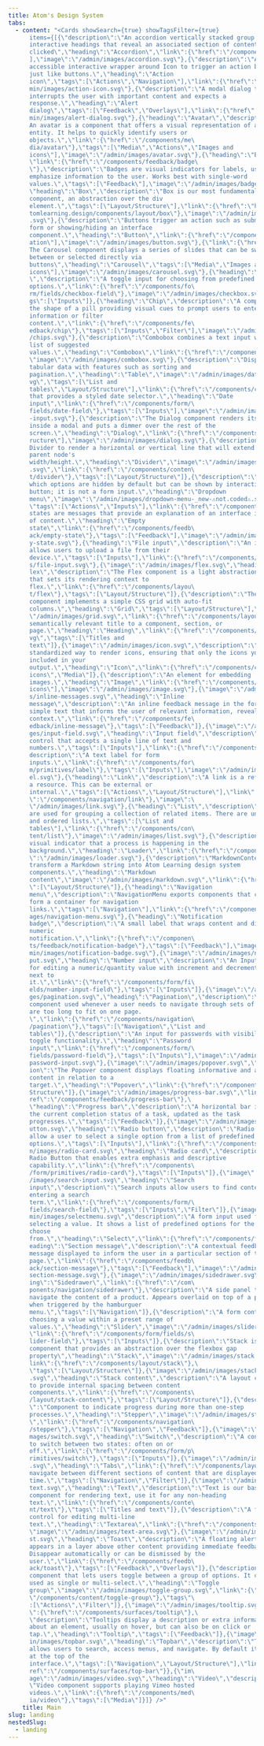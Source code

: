 ```yaml
---
title: Atom's Design System
tabs:
  - content: "<Cards showSearch={true} showTagsFilter={true}
      items={[{\"description\":\"An accordion vertically stacked group of
      interactive headings that reveal an associated section of content when
      clicked\",\"heading\":\"Accordion\",\"link\":{\"href\":\"/components/layout/accordion\"},\"tags\":[\"Layout/Structure\"\
      ],\"image\":\"/admin/images/accordion.svg\"},{\"description\":\"An
      accessible interactive wrapper around Icon to trigger an action behaving
      just like buttons.\",\"heading\":\"Action
      icon\",\"tags\":[\"Actions\",\"Navigation\"],\"link\":{\"href\":\"/components/navigation/action-icon\"},\"image\":\"/ad\
      min/images/action-icon.svg\"},{\"description\":\"A modal dialog that
      interrupts the user with important content and expects a
      response.\",\"heading\":\"Alert
      dialog\",\"tags\":[\"Feedback\",\"Overlays\"],\"link\":{\"href\":\"/components/feedback/alert-dialog\"},\"image\":\"/ad\
      min/images/alert-dialog.svg\"},{\"heading\":\"Avatar\",\"description\":\"\
      An avatar is a component that offers a visual representation of a user or
      entity. It helps to quickly identify users or
      objects.\",\"link\":{\"href\":\"/components/me\
      dia/avatar\"},\"tags\":[\"Media\",\"Actions\",\"Images and
      icons\"],\"image\":\"/admin/images/avatar.svg\"},{\"heading\":\"Badge\",\
      \"link\":{\"href\":\"/components/feedback/badge\
      \"},\"description\":\"Badges are visual indicators for labels, useful to
      emphasize information to the user. Works best with single-word
      values.\",\"tags\":[\"Feedback\"],\"image\":\"/admin/images/badge.svg\"},{\
      \"heading\":\"Box\",\"description\":\"Box is our most fundamental layout
      component, an abstraction over the div
      element.\",\"tags\":[\"Layout/Structure\"],\"link\":{\"href\":\"https://a\
      tomlearning.design/components/layout/box\"},\"image\":\"/admin/images/box\
      .svg\"},{\"description\":\"Buttons trigger an action such as submitting a
      form or showing/hiding an interface
      component.\",\"heading\":\"Button\",\"link\":{\"href\":\"/components/navigation/button\"},\"tags\":[\"Actions\",\"Navig\
      ation\"],\"image\":\"/admin/images/button.svg\"},{\"link\":{\"href\":\"/components/media/carousel\"},\"description\":\"\
      The Carousel component displays a series of slides that can be swiped
      between or selected directly via
      buttons\",\"heading\":\"Carousel\",\"tags\":[\"Media\",\"Images and
      icons\"],\"image\":\"/admin/images/carousel.svg\"},{\"heading\":\"Checkbox\
      \",\"description\":\"A toggle input for choosing from predefined
      options.\",\"link\":{\"href\":\"/components/fo\
      rm/fields/checkbox-field\"},\"image\":\"/admin/images/checkbox.svg\",\"ta\
      gs\":[\"Inputs\"]},{\"heading\":\"Chip\",\"description\":\"A component in
      the shape of a pill providing visual cues to prompt users to enter
      information or filter
      content.\",\"link\":{\"href\":\"/components/fe\
      edback/chip\"},\"tags\":[\"Inputs\",\"Filter\"],\"image\":\"/admin/images\
      /chips.svg\"},{\"description\":\"Combobox combines a text input with a
      list of suggested
      values.\",\"heading\":\"Combobox\",\"link\":{\"href\":\"/components/form/primitives/combobox\"},\"tags\":[\"Inputs\"],\
      \"image\":\"/admin/images/combobox.svg\"},{\"description\":\"Displays
      tabular data with features such as sorting and
      pagination.\",\"heading\":\"Table\",\"image\":\"/admin/images/datatable.s\
      vg\",\"tags\":[\"List and
      tables\",\"Layout/Structure\"],\"link\":{\"href\":\"/components/content/table\"}},{\"description\":\"A form component
      that provides a styled date selector.\",\"heading\":\"Date
      input\",\"link\":{\"href\":\"/components/form/\
      fields/date-field\"},\"tags\":[\"Inputs\"],\"image\":\"/admin/images/date\
      -input.svg\"},{\"description\":\"The Dialog component renders its children
      inside a modal and puts a dimmer over the rest of the
      screen.\",\"heading\":\"Dialog\",\"link\":{\"href\":\"/components/surfaces/dialog\"},\"tags\":[\"Overlays\",\"Layout/St\
      ructure\"],\"image\":\"/admin/images/dialog.svg\"},{\"description\":\"Use
      Divider to render a horizontal or vertical line that will extend to the
      parent node's
      width/height.\",\"heading\":\"Divider\",\"image\":\"/admin/images/divider\
      .svg\",\"link\":{\"href\":\"/components/conten\
      t/divider\"},\"tags\":[\"Layout/Structure\"]},{\"description\":\"A menu in
      which options are hidden by default but can be shown by interacting with a
      button; it is not a form input.\",\"heading\":\"Dropdown
      menu\",\"image\":\"/admin/images/dropdown-menu-_new-⚠️not.coded⚠️.svg\",\
      \"tags\":[\"Actions\",\"Inputs\"],\"link\":{\"href\":\"/components/surfaces/dropdown-menu\"}},{\"description\":\"Empty
      states are messages that provide an explanation of an interface in absence
      of content.\",\"heading\":\"Empty
      state\",\"link\":{\"href\":\"/components/feedb\
      ack/empty-state\"},\"tags\":[\"Feedback\"],\"image\":\"/admin/images/empt\
      y-state.svg\"},{\"heading\":\"File input\",\"description\":\"An input that
      allows users to upload a file from their
      device.\",\"tags\":[\"Inputs\"],\"link\":{\"href\":\"/components/form/primitives/file-input\"},\"image\":\"/admin/image\
      s/file-input.svg\"},{\"image\":\"/admin/images/flex.svg\",\"heading\":\"F\
      lex\",\"description\":\"The Flex component is a light abstraction over Box
      that sets its rendering context to
      flex.\",\"link\":{\"href\":\"/components/layou\
      t/flex\"},\"tags\":[\"Layout/Structure\"]},{\"description\":\"The Grid
      component implements a simple CSS grid with auto-fit
      columns.\",\"heading\":\"Grid\",\"tags\":[\"Layout/Structure\"],\"image\":\
      \"/admin/images/grid.svg\",\"link\":{\"href\":\"/components/layout/grid\"}},{\"description\":\"Use Heading to define a
      semantically relevant title to a component, section, or
      page.\",\"heading\":\"Heading\",\"link\":{\"href\":\"/components/content/heading\"},\"image\":\"/admin/images/heading.s\
      vg\",\"tags\":[\"Titles and
      text\"]},{\"image\":\"/admin/images/icon.svg\",\"description\":\"A
      standardized way to render icons, ensuring that only the icons you use are
      included in your
      output.\",\"heading\":\"Icon\",\"link\":{\"href\":\"/components/content/icon\"},\"tags\":[\"Images and
      icons\",\"Media\"]},{\"description\":\"An element for embedding
      images.\",\"heading\":\"Image\",\"link\":{\"href\":\"/components/media/image\"},\"tags\":[\"Media\",\"Images and
      icons\"],\"image\":\"/admin/images/image.svg\"},{\"image\":\"/admin/image\
      s/inline-messages.svg\",\"heading\":\"Inline
      message\",\"description\":\"An inline feedback message in the form of
      simple text that informs the user of relevant information, revealed in
      context.\",\"link\":{\"href\":\"/components/fe\
      edback/inline-message\"},\"tags\":[\"Feedback\"]},{\"image\":\"/admin/ima\
      ges/input-field.svg\",\"heading\":\"Input field\",\"description\":\"A form
      control that accepts a single line of text and
      numbers.\",\"tags\":[\"Inputs\"],\"link\":{\"href\":\"/components/form/fields/input-field\"}},{\"heading\":\"Label\",\"\
      description\":\"A text label for form
      inputs.\",\"link\":{\"href\":\"/components/for\
      m/primitives/label\"},\"tags\":[\"Inputs\"],\"image\":\"/admin/images/lab\
      el.svg\"},{\"heading\":\"Link\",\"description\":\"A link is a reference to
      a resource. This can be external or
      internal.\",\"tags\":[\"Actions\",\"Layout/Structure\"],\"link\":{\"href\
      \":\"/components/navigation/link\"},\"image\":\
      \"/admin/images/link.svg\"},{\"heading\":\"List\",\"description\":\"Lists
      are used for grouping a collection of related items. There are unordered
      and ordered lists.\",\"tags\":[\"List and
      tables\"],\"link\":{\"href\":\"/components/con\
      tent/list\"},\"image\":\"/admin/images/list.svg\"},{\"description\":\"A
      visual indicator that a process is happening in the
      background.\",\"heading\":\"Loader\",\"link\":{\"href\":\"/components/feedback/loader\"},\"tags\":[\"Feedback\"],\"image\
      \":\"/admin/images/loader.svg\"},{\"description\":\"MarkdownContent will
      transform a Markdown string into Atom Learning design system
      components.\",\"heading\":\"Markdown
      content\",\"image\":\"/admin/images/markdown.svg\",\"link\":{\"href\": \"/components/content/markdown-content\"},\"tags\
      \":[\"Layout/Structure\"]},{\"heading\":\"Navigation
      menu\",\"description\":\"NavigationMenu exports components that combine to
      form a container for navigation
      links.\",\"tags\":[\"Navigation\"],\"link\":{\"href\":\"/components/navigation/navigation-menu\"},\"image\":\"/admin/im\
      ages/navigation-menu.svg\"},{\"heading\":\"Notification
      badge\",\"description\":\"A small label that wraps content and displays a
      numeric
      notification.\",\"link\":{\"href\":\"/componen\
      ts/feedback/notification-badge\"},\"tags\":[\"Feedback\"],\"image\":\"/ad\
      min/images/notification-badge.svg\"},{\"image\":\"/admin/images/number-in\
      put.svg\",\"heading\":\"Number input\",\"description\":\"An Input control
      for editing a numeric/quantity value with increment and decrement buttons
      next to
      it.\",\"link\":{\"href\":\"/components/form/fi\
      elds/number-input-field\"},\"tags\":[\"Inputs\"]},{\"image\":\"/admin/ima\
      ges/pagination.svg\",\"heading\":\"Pagination\",\"description\":\"A
      component used whenever a user needs to navigate through sets of data that
      are too long to fit on one page.
      \",\"link\":{\"href\":\"/components/navigation\
      /pagination\"},\"tags\":[\"Navigation\",\"List and
      tables\"]},{\"description\":\"An input for passwords with visibility
      toggle functionality.\",\"heading\":\"Password
      input\",\"link\":{\"href\":\"/components/form/\
      fields/password-field\"},\"tags\":[\"Inputs\"],\"image\":\"/admin/images/\
      password-input.svg\"},{\"image\":\"/admin/images/popover.svg\",\"descript\
      ion\":\"The Popover component displays floating informative and actionable
      content in relation to a
      target.\",\"heading\":\"Popover\",\"link\":{\"href\":\"/components/surfaces/popover\"},\"tags\":[\"Overlays\",\"Layout/\
      Structure\"]},{\"image\":\"/admin/images/progress-bar.svg\",\"link\":{\"h\
      ref\":\"/components/feedback/progress-bar\"},\
      \"heading\":\"Progress bar\",\"description\":\"A horizontal bar indicating
      the current completion status of a task, updated as the task
      progresses.\",\"tags\":[\"Feedback\"]},{\"image\":\"/admin/images/radio-b\
      utton.svg\",\"heading\":\"Radio button\",\"description\":\"Radio buttons
      allow a user to select a single option from a list of predefined
      options.\",\"tags\":[\"Inputs\"],\"link\":{\"href\":\"/components/form/fields/radio-button-field\"}},{\"image\":\"/admi\
      n/images/radio-card.svg\",\"heading\":\"Radio card\",\"description\":\"A
      Radio Button that enables extra emphasis and descriptive
      capability.\",\"link\":{\"href\":\"/components\
      /form/primitives/radio-card\"},\"tags\":[\"Inputs\"]},{\"image\":\"/admin\
      /images/search-input.svg\",\"heading\":\"Search
      input\",\"description\":\"Search inputs allow users to find content by
      entering a search
      term.\",\"link\":{\"href\":\"/components/form/\
      fields/search-field\"},\"tags\":[\"Inputs\",\"Filter\"]},{\"image\":\"/ad\
      min/images/selectmenu.svg\",\"description\":\"A form input used for
      selecting a value. It shows a list of predefined options for the user to
      choose
      from.\",\"heading\":\"Select\",\"link\":{\"href\":\"/components/form/fields/select-field\"},\"tags\":[\"Inputs\"]},{\"h\
      eading\":\"Section message\",\"description\":\"A contextual feedback
      message displayed to inform the user in a particular section of the
      page.\",\"link\":{\"href\":\"/components/feedb\
      ack/section-message\"},\"tags\":[\"Feedback\"],\"image\":\"/admin/images/\
      section-message.svg\"},{\"image\":\"/admin/images/sidedrawer.svg\",\"head\
      ing\":\"Sidedrawer\",\"link\":{\"href\":\"/com\
      ponents/navigation/sidedrawer\"},\"description\":\"A side panel to
      navigate the content of a product. Appears overlaid on top of a page and
      when triggered by the hamburguer
      menu.\",\"tags\":[\"Navigation\"]},{\"description\":\"A form control for
      choosing a value within a preset range of
      values.\",\"heading\":\"Slider\",\"image\":\"/admin/images/slider.svg\",\
      \"link\":{\"href\":\"/components/form/fields/s\
      lider-field\"},\"tags\":[\"Inputs\"]},{\"description\":\"Stack is a layout
      component that provides an abstraction over the flexbox gap
      property\",\"heading\":\"Stack\",\"image\":\"/admin/images/stack.svg\",\"\
      link\":{\"href\":\"/components/layout/stack\"},\
      \"tags\":[\"Layout/Structure\"]},{\"image\":\"/admin/images/stack-content\
      .svg\",\"heading\":\"Stack content\",\"description\":\"A layout component
      to provide internal spacing between content
      components.\",\"link\":{\"href\":\"/components\
      /layout/stack-content\"},\"tags\":[\"Layout/Structure\"]},{\"description\
      \":\"Component to indicate progress during more than one-step
      processes.\",\"heading\":\"Stepper\",\"image\":\"/admin/images/stepper.svg\
      \",\"link\":{\"href\":\"/components/navigation\
      /stepper\"},\"tags\":[\"Navigation\",\"Feedback\"]},{\"image\":\"/admin/i\
      mages/switch.svg\",\"heading\":\"Switch\",\"description\":\"A control used
      to switch between two states: often on or
      off.\",\"link\":{\"href\":\"/components/form/p\
      rimitives/switch\"},\"tags\":[\"Inputs\"]},{\"image\":\"/admin/images/tab\
      .svg\",\"heading\":\"Tabs\",\"link\":{\"href\":\"/components/layout/tabs\"},\"description\":\"Tabs are a component to
      navigate between different sections of content that are displayed one at a
      time.\",\"tags\":[\"Navigation\",\"Filter\"]},{\"image\":\"/admin/images/\
      text.svg\",\"heading\":\"Text\",\"description\":\"Text is our basic
      component for rendering text, use it for any non-heading
      text.\",\"link\":{\"href\":\"/components/conte\
      nt/text\"},\"tags\":[\"Titles and text\"]},{\"description\":\"A form
      control for editing multi-line
      text.\",\"heading\":\"Textarea\",\"link\":{\"href\":\"/components/form/fields/textarea-field\"},\"tags\":[\"Inputs\"],\
      \"image\":\"/admin/images/text-area.svg\"},{\"image\":\"/admin/images/toa\
      st.svg\",\"heading\":\"Toast\",\"description\":\"A floating alert which
      appears in a layer above other content providing immediate feedback.
      Disappear automatically or can be dismissed by the
      user.\",\"link\":{\"href\":\"/components/feedb\
      ack/toast\"},\"tags\":[\"Feedback\",\"Overlays\"]},{\"description\":\"A
      component that lets users toggle between a group of options. It can be
      used as single or multi-select.\",\"heading\":\"Toggle
      group\",\"image\":\"/admin/images/toggle-group.svg\",\"link\":{\"href\":\
      \"/components/content/toggle-group\"},\"tags\"\
      :[\"Actions\",\"Filter\"]},{\"image\":\"/admin/images/tooltip.svg\",\"link\
      \":{\"href\":\"/components/surfaces/tooltip\"},\
      \"description\":\"Tooltips display a description or extra information
      about an element, usually on hover, but can also be on click or
      tap.\",\"heading\":\"Tooltip\",\"tags\":[\"Feedback\"]},{\"image\":\"/adm\
      in/images/topbar.svg\",\"heading\":\"Topbar\",\"description\":\"The topbar
      allows users to search, access menus, and navigate. By default it’s fixed
      at the top of the
      interface.\",\"tags\":[\"Navigation\",\"Layout/Structure\"],\"link\":{\"h\
      ref\":\"/components/surfaces/top-bar\"}},{\"im\
      age\":\"/admin/images/video.svg\",\"heading\":\"Video\",\"description\":\
      \"Video component supports playing Vimeo hosted
      videos.\",\"link\":{\"href\":\"/components/med\
      ia/video\"},\"tags\":[\"Media\"]}]} />"
    title: Main
slug: landing
nestedSlug:
  - landing
---
```

